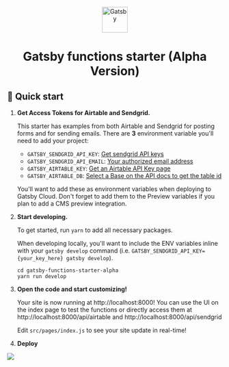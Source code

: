 <p align="center">
  <a href="https://www.gatsbyjs.com/?utm_source=starter&utm_medium=readme&utm_campaign=gatsby-functions-starter-alpha">
    <img alt="Gatsby" src="https://www.gatsbyjs.com/Gatsby-Monogram.svg" width="60" />
  </a>
</p>
<h1 align="center">
  Gatsby functions starter (Alpha Version)
</h1>

## 🚀 Quick start

1.  **Get Access Tokens for Airtable and Sendgrid.**

    This starter has examples from both Airtable and Sendgrid for posting forms and for sending emails. There are **3** environment variable you'll need to add your project:
    - `GATSBY_SENDGRID_API_KEY`: [Get sendgrid API keys](https://sendgrid.com/docs/ui/account-and-settings/api-keys/)
    - `GATSBY_SENDGRID_API_EMAIL`: [Your authorized email address](https://sendgrid.com/docs/glossary/sender-authentication/)
    - `GATSBY_AIRTABLE_KEY`: [Get an Airtable API Key page](https://support.airtable.com/hc/en-us/articles/219046777-How-do-I-get-my-API-key-)
    - `GATSBY_AIRTABLE_DB`: [Select a Base on the API docs to get the table id](https://airtable.com/api)

    You'll want to add these as environment variables when deploying to Gatsby Cloud. Don't forget to add them to the Preview variables if you plan to add a CMS preview integration. 


2.  **Start developing.**

    To get started, run `yarn` to add all necessary packages.

    When developing locally, you'll want to include the ENV variables inline with your `gatsby develop` command (i.e. `GATSBY_SENDGRID_API_KEY={your_key_here} gatsby develop`).


    ```shell
    cd gatsby-functions-starter-alpha
    yarn run develop
    ```

3.  **Open the code and start customizing!**

    Your site is now running at http://localhost:8000! You can use the UI on the index page to test the functions or directly access them at http://localhost:8000/api/airtable and http://localhost:8000/api/sendgrid

    Edit `src/pages/index.js` to see your site update in real-time!

4.  **Deploy**

  [<img src="https://www.gatsbyjs.com/deploynow.svg">](https://www.gatsbyjs.com/dashboard/deploynow?url=https://github.com/gatsbyjs/gatsby-functions-starter-alpha)
